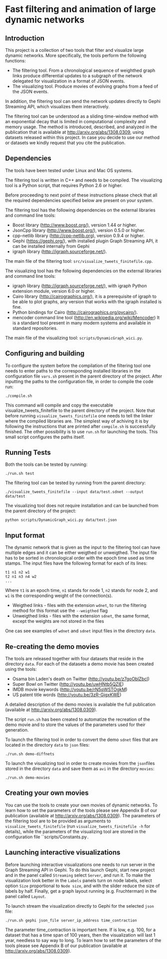 Fast filtering and animation of large dynamic networks
======================================================

Introduction
------------

This project is a collection of two tools that filter and visualize large dynamic
networks. More specifically, the tools perform the following functions:

  * The filtering tool. From a chronological sequence of weighthed graph links produce differential updates to a subgraph of the network delegated for visualization in a format of JSON events.
  * The visualizing tool. Produce movies of evolving graphs from a feed of the JSON events.

In addition, the filtering tool can send the network updates directly to Gephi
Streaming API, which visualizes them interactively.

The filtering tool can be understood as a sliding time-window method with an exponential decay that is limited in computational complexity and memory usage. The method is introduced, described, and analyzed in the publication that is available at http://arxiv.org/abs/1308.0309, using datasets released within this project. In case you decide to use our method or datasets we kindly request that you cite the publication.

Dependencies
------------

The tools have been tested under Linux and Mac OS systems.

The filtering tool is written in C++ and needs to be compiled. The visualizing tool is a Python script, that requires Python 2.6 or higher.

Before proceeding to next point of these instructions please check that all the required dependencies specified below are present on your system.

The filtering tool has the following dependencies on the external libraries and
command line tools:
  *  Boost library (http://www.boost.org/), version 1.44 or higher.
  *  JsonCpp library (http://www.boost.org/), version 0.5.0 or higher.
  *  cpp-netlib library (http://cpp-netlib.org), version 0.9.4 or higher.
  *  Gephi (https://gephi.org/), with installed plugin Graph Streaming API,
     it can be installed internally from Gephi
  *  igraph library (http://igraph.sourceforge.net/).

The main file of the filtering tool: ``src/visualize_tweets_finitefile.cpp``.

The visualizing tool has the following dependencies on the external libraries and
command line tools:
  *  igraph library (http://igraph.sourceforge.net/), with igraph Python
     extension module, version 6.0 or higher.
  *  Cairo library (http://cairographics.org/), it is a prerequisite of igraph
     to be able to plot graphs, any version that works with the igraph installed
     is fine.
  *  Python bindings for Cairo (http://cairographics.org/pycairo/).
  *  mencoder command line tool (http://en.wikipedia.org/wiki/Mencoder)
     It is a standard tool present in many modern systems and available in
     standard repositories.

The main file of the visualizing tool: ``scripts/DynamicGraph_wici.py``.

Configuring and building
------------------------

To configure the system before the compilation of the filtering tool one needs to
enter paths to the corresponding installed libraries in the configuration file
``vars.sh`` present in the parent directory of the project. After inputting the paths to the configuration file, in order to compile the
code run:

    ./compile.sh

This command will compile and copy the executable visualize_tweets_finitefile
to the parent directory of the project. Note that before running
``visualize_tweets_finitefile`` one needs to tell the linker where the compiled
libraries are. The simplest way of achiving it is by following the instructions
that are printed after ``compile.sh`` is successfully finished. The other
possibility is to use ``run.sh`` for launching the tools. This small script
configures the paths itself.


Running Tests
-------------

Both the tools can be tested by running:

    ./run.sh test

The filtering tool can be tested by running from the parent directory:

    ./visualize_tweets_finitefile --input data/test.sdnet --output data/test

The visualizing tool does not require installation and can be launched from the
parent directory of the project:

    python scripts/DynamicGraph_wici.py data/test.json


Input format
------------
The dynamic network that is given as the input to the filtering tool can have multiple edges and it can be either weigthed or unweigthed. The input file has to be sorted in chronological order with the epoch time used as time stamps. The input files have the following format for each of its lines:

    t1 n1 n2 w1
    t2 n1 n3 n4 w2
    ...

Where `t1` is an epoch time, `n1` stands for node 1, `n2` stands for node 2, and `w1` is the corresponding weight of the connection(s).

  *  Weigthed links - files with the extension ``wdnet``, to run the filtering method for this format use the ``--weigthed`` flag
  *  Unweigthed links  - files with the extension ``sdnet``, the same format, except the weights are not stored in the files

One cas see examples of ``wdnet`` and  ``sdnet`` input files in the directory ``data``.


Re-creating the demo movies
---------------------------

The tools are released together with four datasets that reside in the directory
``data``. For each of the datasets a demo movie has been created using the tools:
  *  Osama bin Laden's death on Twitter (http://youtu.be/z7goOblZbcI)
  *  Super Bowl on Twitter (http://youtu.be/uwHNtb5QZlE)
  *  IMDB movie keywords (http://youtu.be/rN5qWSTOgkM)
  *  US patent title words (http://youtu.be/3zR-GjgxKWE)

A detailed description of the demo movies is available the full publication
(available at http://arxiv.org/abs/1308.0309).

The script ``run.sh`` has been created to automatize the recreation of the
demo movie and to store the values of the parameters used for their generation.

To launch the filtering tool in order to convert the demo ``sdnet`` files that are
located in the directory ``data`` to ``json`` files:

    ./run.sh demo-diffnets

To launch the visualizing tool in order to create movies from the ``json``files
stored in the directory ``data`` and save them as ``avi`` in the directory
``movies``:

    ./run.sh demo-movies

Creating your own movies
------------------------

You can use the tools to create your own movies of dynamic networks. To learn how to set the parameters of the tools please see Appendix B of our publication (available at http://arxiv.org/abs/1308.0309). The parameters of the filtering tool are to be provided as arguments to ``visualize_tweets_finitefile`` (run ``visualize_tweets_finitefile -h`` for details), while the parameters of the visualizing tool are stored in the configuration file ``scripts/Constants.py`.`

Launching interactive visualizations
------------------------------------

Before launching interactive visualizations one needs to run server in the Graph
Streaming API in Gephi. To do this launch Gephi, start new project
and in the panel called ``Streaming`` select ``Server``, and run it.
To make the visualization look better in the ``Labels`` panels turn on
node labels, select option ``Size`` proportional to ``Node size``, and
with the slider reduce the size of labels by half. Finally, get a
graph layout running (e.g. Fruchterman) in the panel called
``Layout``.

To launch stream the visualization directly to Gephi for the selected
``json`` file:

    ./run.sh gephi json_file server_ip_address time_contraction

The parameter time_contraction is important here. If is low, e.g. 100,
for a dataset that has a time span of 100 years, then the visualization
will last 1 year, needless to say way to long. To learn how to set the parameters of the tools please see Appendix B of our publication (available at http://arxiv.org/abs/1308.0309).






